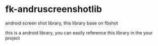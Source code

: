 fk-andruscreenshotlib
=====================

android screen shot library, this library base on fbshot

this is a android library, you can easily reference this library in the your project

